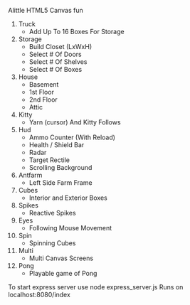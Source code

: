 Alittle HTML5 Canvas fun

1.  Truck 
    - Add Up To 16 Boxes For Storage
2.  Storage 
    - Build Closet (LxWxH)
    - Select # Of Doors 
    - Select # Of Shelves
    - Select # Of Boxes
3.  House
    - Basement
    - 1st Floor
    - 2nd Floor
    - Attic
4.  Kitty
    - Yarn (cursor) And Kitty Follows
5.  Hud
    - Ammo Counter (With Reload)
    - Health / Shield Bar
    - Radar
    - Target Rectile
    - Scrolling Background
6.  Antfarm
    - Left Side Farm Frame
7.  Cubes
    - Interior and Exterior Boxes
8.  Spikes
    - Reactive Spikes
9.  Eyes
    - Following Mouse Movement
10. Spin
    - Spinning Cubes
11. Multi
    - Multi Canvas Screens
12. Pong
    - Playable game of Pong

To start express server use node express_server.js
Runs on localhost:8080/index